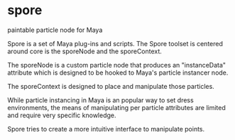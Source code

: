 # spore
paintable particle node for Maya

Spore is a set of Maya plug-ins and scripts. The Spore toolset is centered
around core is the sporeNode and the sporeContext.

The sporeNode is a custom particle node that produces an "instanceData"
attribute which is designed to be hooked to Maya's particle instancer node.

The sporeContext is designed to place and manipulate those particles.


While particle instancing in Maya is an popular way to set dress
environments, the means of manipulating per particle attributes
are limited and require very specific knowledge.

Spore tries to create a more intuitive interface to manipulate points.
